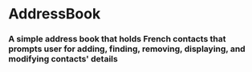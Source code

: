 # AddressBook
<h3>A simple address book that holds French contacts that prompts user for adding, finding, removing, displaying, and modifying contacts' details</h3>

